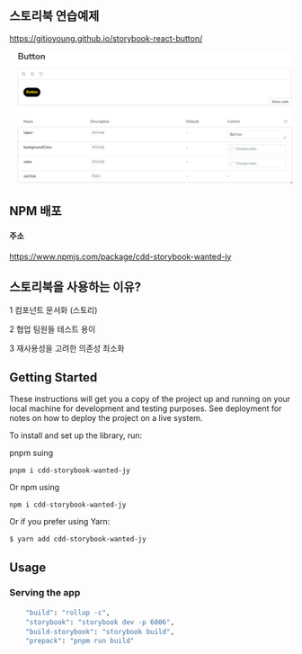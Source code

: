 ## 스토리북 연습예제 
https://gitjoyoung.github.io/storybook-react-button/
<br>


<img src="public\storybook.png" />

<br>





## NPM 배포

#### 주소
https://www.npmjs.com/package/cdd-storybook-wanted-jy





## 스토리북을 사용하는 이유?

1 컴포넌트 문서화 (스토리)

2 협업 팀원들 테스트 용이

3 재사용성을 고려한 의존성 최소화





## Getting Started

These instructions will get you a copy of the project up and running on your local machine for development and testing purposes. See deployment for notes on how to deploy the project on a live system.

To install and set up the library, run:

pnpm suing
```
pnpm i cdd-storybook-wanted-jy
```

Or npm using
```
npm i cdd-storybook-wanted-jy
```

Or if you prefer using Yarn:

```sh
$ yarn add cdd-storybook-wanted-jy
```

## Usage

### Serving the app

```sh
    "build": "rollup -c",
    "storybook": "storybook dev -p 6006",
    "build-storybook": "storybook build",
    "prepack": "pnpm run build"
```

